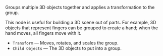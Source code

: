 Groups multiple 3D objects together and applies a transformation to the group.

This node is useful for building a 3D scene out of parts. For example, 3D objects that represent fingers can be grouped to create a hand; when the hand moves, all fingers move with it.

   - `Transform` — Moves, rotates, and scales the group.
   - `Child Objects` — The 3D objects to put into a group.

